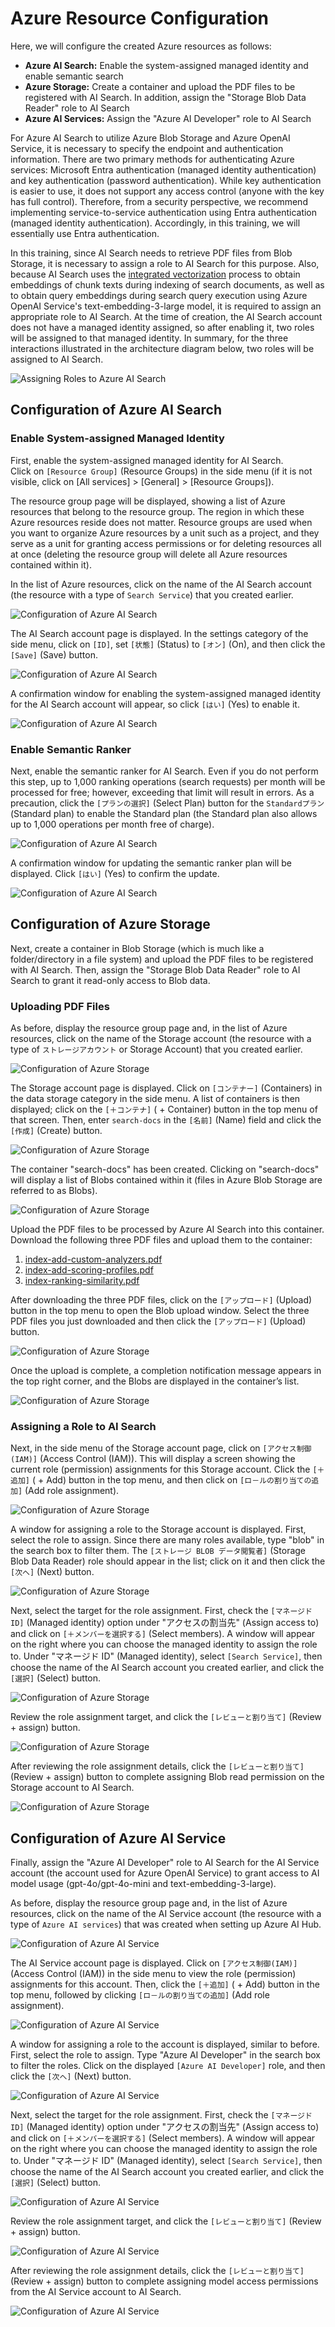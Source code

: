 # Azure Resource Configuration
Here, we will configure the created Azure resources as follows:
- **Azure AI Search:** Enable the system-assigned managed identity and enable semantic search
- **Azure Storage:** Create a container and upload the PDF files to be registered with AI Search. In addition, assign the "Storage Blob Data Reader" role to AI Search
- **Azure AI Services:** Assign the "Azure AI Developer" role to AI Search

For Azure AI Search to utilize Azure Blob Storage and Azure OpenAI Service, it is necessary to specify the endpoint and authentication information. There are two primary methods for authenticating Azure services: Microsoft Entra authentication (managed identity authentication) and key authentication (password authentication). While key authentication is easier to use, it does not support any access control (anyone with the key has full control). Therefore, from a security perspective, we recommend implementing service-to-service authentication using Entra authentication (managed identity authentication). Accordingly, in this training, we will essentially use Entra authentication.

In this training, since AI Search needs to retrieve PDF files from Blob Storage, it is necessary to assign a role to AI Search for this purpose. Also, because AI Search uses the [integrated vectorization](https://learn.microsoft.com/en-us/azure/search/vector-search-integrated-vectorization) process to obtain embeddings of chunk texts during indexing of search documents, as well as to obtain query embeddings during search query execution using Azure OpenAI Service's text-embedding-3-large model, it is required to assign an appropriate role to AI Search. At the time of creation, the AI Search account does not have a managed identity assigned, so after enabling it, two roles will be assigned to that managed identity. In summary, for the three interactions illustrated in the architecture diagram below, two roles will be assigned to AI Search.

![Assigning Roles to Azure AI Search](images/99.others/ai-search-roles.png)

## Configuration of Azure AI Search

### Enable System-assigned Managed Identity
First, enable the system-assigned managed identity for AI Search.  
Click on ```[Resource Group]``` (Resource Groups) in the side menu (if it is not visible, click on [All services] > [General] > [Resource Groups]).

The resource group page will be displayed, showing a list of Azure resources that belong to the resource group. The region in which these Azure resources reside does not matter. Resource groups are used when you want to organize Azure resources by a unit such as a project, and they serve as a unit for granting access permissions or for deleting resources all at once (deleting the resource group will delete all Azure resources contained within it).

In the list of Azure resources, click on the name of the AI Search account (the resource with a type of ```Search Service```) that you created earlier.

![Configuration of Azure AI Search](images/2.setting-resources/1.ai-search/1.png)

The AI Search account page is displayed. In the settings category of the side menu, click on ```[ID]```, set ```[状態]``` (Status) to ```[オン]``` (On), and then click the ```[Save]``` (Save) button.

![Configuration of Azure AI Search](images/2.setting-resources/1.ai-search/2.png)

A confirmation window for enabling the system-assigned managed identity for the AI Search account will appear, so click ```[はい]``` (Yes) to enable it.

![Configuration of Azure AI Search](images/2.setting-resources/1.ai-search/3.png)

### Enable Semantic Ranker
Next, enable the semantic ranker for AI Search. Even if you do not perform this step, up to 1,000 ranking operations (search requests) per month will be processed for free; however, exceeding that limit will result in errors. As a precaution, click the ```[プランの選択]``` (Select Plan) button for the ```Standardプラン``` (Standard plan) to enable the Standard plan (the Standard plan also allows up to 1,000 operations per month free of charge).

![Configuration of Azure AI Search](images/2.setting-resources/1.ai-search/4.png)

A confirmation window for updating the semantic ranker plan will be displayed. Click ```[はい]``` (Yes) to confirm the update.

![Configuration of Azure AI Search](images/2.setting-resources/1.ai-search/5.png)

## Configuration of Azure Storage

Next, create a container in Blob Storage (which is much like a folder/directory in a file system) and upload the PDF files to be registered with AI Search. Then, assign the "Storage Blob Data Reader" role to AI Search to grant it read-only access to Blob data.

### Uploading PDF Files
As before, display the resource group page and, in the list of Azure resources, click on the name of the Storage account (the resource with a type of ```ストレージアカウント``` or Storage Account) that you created earlier.

![Configuration of Azure Storage](images/2.setting-resources/2.storage/1.png)

The Storage account page is displayed. Click on ```[コンテナー]``` (Containers) in the data storage category in the side menu. A list of containers is then displayed; click on the ```[＋コンテナ]``` ( + Container) button in the top menu of that screen. Then, enter `search-docs` in the ```[名前]``` (Name) field and click the ```[作成]``` (Create) button.

![Configuration of Azure Storage](images/2.setting-resources/2.storage/2.png)

The container "search-docs" has been created. Clicking on "search-docs" will display a list of Blobs contained within it (files in Azure Blob Storage are referred to as Blobs).

![Configuration of Azure Storage](images/2.setting-resources/2.storage/3.png)

Upload the PDF files to be processed by Azure AI Search into this container. Download the following three PDF files and upload them to the container:
1. [index-add-custom-analyzers.pdf](https://raw.githubusercontent.com/mahiya/az-ai-agent-handson-training/refs/heads/main/ai-search/pdfs/index-add-custom-analyzers.pdf)
2. [index-add-scoring-profiles.pdf](https://raw.githubusercontent.com/mahiya/az-ai-agent-handson-training/refs/heads/main/ai-search/pdfs/index-add-scoring-profiles.pdf)
3. [index-ranking-similarity.pdf](https://raw.githubusercontent.com/mahiya/az-ai-agent-handson-training/refs/heads/main/ai-search/pdfs/index-ranking-similarity.pdf)

After downloading the three PDF files, click on the ```[アップロード]``` (Upload) button in the top menu to open the Blob upload window. Select the three PDF files you just downloaded and then click the ```[アップロード]``` (Upload) button.

![Configuration of Azure Storage](images/2.setting-resources/2.storage/4.png)

Once the upload is complete, a completion notification message appears in the top right corner, and the Blobs are displayed in the container’s list.

![Configuration of Azure Storage](images/2.setting-resources/2.storage/5.png)

### Assigning a Role to AI Search

Next, in the side menu of the Storage account page, click on ```[アクセス制御(IAM)]``` (Access Control (IAM)). This will display a screen showing the current role (permission) assignments for this Storage account. Click the ```[＋追加]``` ( + Add) button in the top menu, and then click on ```[ロ－ルの割り当ての追加]``` (Add role assignment).

![Configuration of Azure Storage](images/2.setting-resources/2.storage/6.png)

A window for assigning a role to the Storage account is displayed. First, select the role to assign. Since there are many roles available, type "blob" in the search box to filter them. The ```[ストレージ BLOB データ閲覧者]``` (Storage Blob Data Reader) role should appear in the list; click on it and then click the ```[次へ]``` (Next) button.

![Configuration of Azure Storage](images/2.setting-resources/2.storage/7.png)

Next, select the target for the role assignment. First, check the ```[マネージドID]``` (Managed identity) option under "アクセスの割当先" (Assign access to) and click on ```[＋メンバーを選択する]``` (Select members). A window will appear on the right where you can choose the managed identity to assign the role to. Under "マネージド ID" (Managed identity), select ```[Search Service]```, then choose the name of the AI Search account you created earlier, and click the ```[選択]``` (Select) button.

![Configuration of Azure Storage](images/2.setting-resources/2.storage/8.png)

Review the role assignment target, and click the ```[レビューと割り当て]``` (Review + assign) button.

![Configuration of Azure Storage](images/2.setting-resources/2.storage/9.png)

After reviewing the role assignment details, click the ```[レビューと割り当て]``` (Review + assign) button to complete assigning Blob read permission on the Storage account to AI Search.

![Configuration of Azure Storage](images/2.setting-resources/2.storage/10.png)

## Configuration of Azure AI Service

Finally, assign the "Azure AI Developer" role to AI Search for the AI Service account (the account used for Azure OpenAI Service) to grant access to AI model usage (gpt-4o/gpt-4o-mini and text-embedding-3-large).

As before, display the resource group page and, in the list of Azure resources, click on the name of the AI Service account (the resource with a type of ```Azure AI services```) that was created when setting up Azure AI Hub.

![Configuration of Azure AI Service](images/2.setting-resources/3.ai-services/1.png)

The AI Service account page is displayed. Click on ```[アクセス制御(IAM)]``` (Access Control (IAM)) in the side menu to view the role (permission) assignments for this account. Then, click the ```[＋追加]``` ( + Add) button in the top menu, followed by clicking ```[ロ－ルの割り当ての追加]``` (Add role assignment).

![Configuration of Azure AI Service](images/2.setting-resources/3.ai-services/2.png)

A window for assigning a role to the account is displayed, similar to before. First, select the role to assign. Type "Azure AI Developer" in the search box to filter the roles. Click on the displayed ```[Azure AI Developer]``` role, and then click the ```[次へ]``` (Next) button.

![Configuration of Azure AI Service](images/2.setting-resources/3.ai-services/3.png)

Next, select the target for the role assignment. First, check the ```[マネージドID]``` (Managed identity) option under "アクセスの割当先" (Assign access to) and click on ```[＋メンバーを選択する]``` (Select members). A window will appear on the right where you can choose the managed identity to assign the role to. Under "マネージド ID" (Managed identity), select ```[Search Service]```, then choose the name of the AI Search account you created earlier, and click the ```[選択]``` (Select) button.

![Configuration of Azure AI Service](images/2.setting-resources/3.ai-services/4.png)

Review the role assignment target, and click the ```[レビューと割り当て]``` (Review + assign) button.

![Configuration of Azure AI Service](images/2.setting-resources/3.ai-services/5.png)

After reviewing the role assignment details, click the ```[レビューと割り当て]``` (Review + assign) button to complete assigning model access permissions from the AI Service account to AI Search.

![Configuration of Azure AI Service](images/2.setting-resources/3.ai-services/6.png)